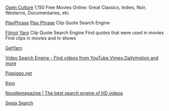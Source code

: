 
[Open Culture](http://www.openculture.com/freemoviesonline)
1,150 Free Movies Online: Great Classics, Indies, Noir, Westerns, Documentaries, etc.

[PlayPhrase](https://playphrase.me/)
[Play Phrase](https://www.playphrase.me/#/search)
Clip Quote Search Engine

[Filmot](https://filmot.com/)
[Yarn](https://yarn.co/)
Clip Quote Search Engine
Find quotes that were used in movies
Find clips in movies and tv shows

[GetYarn](https://getyarn.io/)

[Video Search Engine - Find videos from YouTube,Vimeo,Dailymotion and more](https://v.361.me/)

[Pigpiggo.net](https://pigpiggo.net/)

[Kyro](https://kyro.ms/)

[Noodlemagazine | The best search engine of HD videos](https://noodlemagazine.com/new-video)

[Sepia Search](https://sepiasearch.org/)
